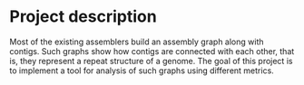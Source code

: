 # Project description
Most of the existing assemblers build an assembly graph along with contigs.
Such graphs show how contigs are connected with each other, that is, they
represent a repeat structure of a genome. The goal of this project is to
implement a tool for analysis of such graphs using different metrics.
